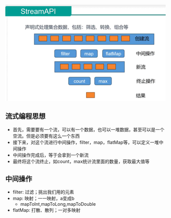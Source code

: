 ![StreamAPI.png](assets/StreamAPI.png)

## 流式编程思想
- 首先，需要要有一个流，可以有一个数据，也可以一堆数据，甚至可以是一个空流。但是必须要有这么一个东西
- 接下来，对这个流进行中间操作，filter，map，flatMap等，可以定义一堆中间操作
- 中间操作完成后，等于会拿到一个新流
- 最终将这个流终止，如count，max统计流里面的数量，获取最大值等


## 中间操作
- filter: 过滤；挑出我们用的元素
- map: 映射；一一映射，a变成b
  - mapToInt,mapToLong,mapToDouble
- flatMap: 打散、散列；一对多映射